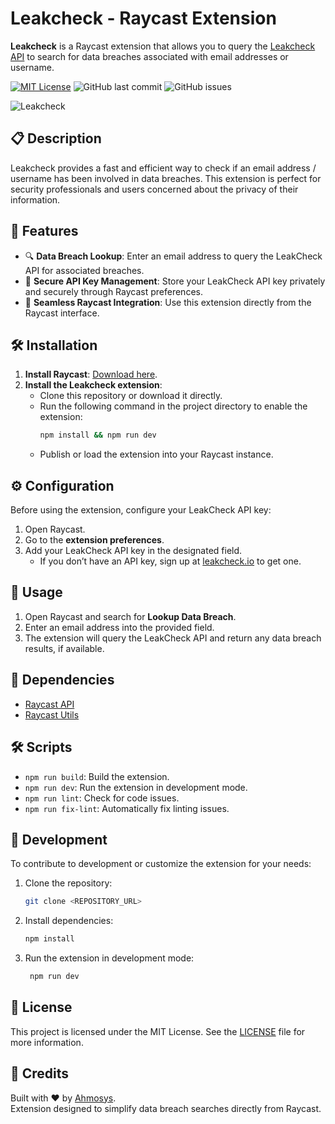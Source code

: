# Leakcheck - Raycast Extension

**Leakcheck** is a Raycast extension that allows you to query the [Leakcheck API](https://wiki.leakcheck.io/en/api) to search for data breaches associated with email addresses or username.

[![MIT License](https://img.shields.io/badge/License-MIT-blue.svg)](LICENSE) ![GitHub last commit](https://img.shields.io/github/last-commit/ahmosys/leakcheck-raycast) ![GitHub issues](https://img.shields.io/github/issues/ahmosys/leakcheck-raycast)


![Leakcheck](https://cdn.discordapp.com/attachments/753686165311193099/1309617387452235858/CleanShot_2024-11-22_at_21.31.02.png?ex=67423bbc&is=6740ea3c&hm=adb1ed0d0251c90d1a99095fde2ba1be09e96516aeb57052ab83ef153bd9215f&)


## 📋 Description

Leakcheck provides a fast and efficient way to check if an email address / username has been involved in data breaches. This extension is perfect for security professionals and users concerned about the privacy of their information.

## 🚀 Features

- 🔍 **Data Breach Lookup**: Enter an email address to query the LeakCheck API for associated breaches.
- 🔐 **Secure API Key Management**: Store your LeakCheck API key privately and securely through Raycast preferences.
- 🎯 **Seamless Raycast Integration**: Use this extension directly from the Raycast interface.

## 🛠️ Installation

1. **Install Raycast**: [Download here](https://www.raycast.com/).
2. **Install the Leakcheck extension**:
   - Clone this repository or download it directly.
   - Run the following command in the project directory to enable the extension:
     ```bash
     npm install && npm run dev
     ```
   - Publish or load the extension into your Raycast instance.

## ⚙️ Configuration

Before using the extension, configure your LeakCheck API key:

1. Open Raycast.
2. Go to the **extension preferences**.
3. Add your LeakCheck API key in the designated field.
   - If you don’t have an API key, sign up at [leakcheck.io](https://leakcheck.io) to get one.

## 📖 Usage

1. Open Raycast and search for **Lookup Data Breach**.
2. Enter an email address into the provided field.
3. The extension will query the LeakCheck API and return any data breach results, if available.

## 🧩 Dependencies

- [Raycast API](https://github.com/raycast/extensions)
- [Raycast Utils](https://github.com/raycast/extensions)

## 🛠️ Scripts

- `npm run build`: Build the extension.
- `npm run dev`: Run the extension in development mode.
- `npm run lint`: Check for code issues.
- `npm run fix-lint`: Automatically fix linting issues.

## 🚧 Development

To contribute to development or customize the extension for your needs:

1. Clone the repository:
   ```bash
   git clone <REPOSITORY_URL>
   ```
2. Install dependencies:
   ```bash
   npm install
   ```
3. Run the extension in development mode:
   ```bash
    npm run dev
   ```

## 📝 License

This project is licensed under the MIT License. See the [LICENSE](LICENSE) file for more information.

## 🤝 Credits

Built with ❤️ by [Ahmosys](https://github.com/ahmosys).
<br/>
Extension designed to simplify data breach searches directly from Raycast.
